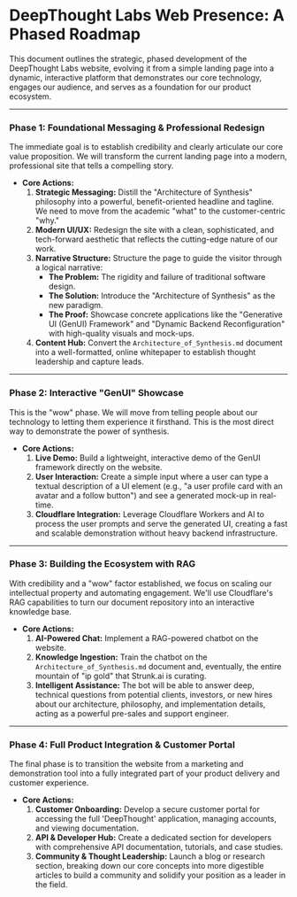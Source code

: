 # DeepThought Labs Web Presence: A Phased Roadmap

This document outlines the strategic, phased development of the DeepThought Labs website, evolving it from a simple landing page into a dynamic, interactive platform that demonstrates our core technology, engages our audience, and serves as a foundation for our product ecosystem.

---

### **Phase 1: Foundational Messaging & Professional Redesign**

The immediate goal is to establish credibility and clearly articulate our core value proposition. We will transform the current landing page into a modern, professional site that tells a compelling story.

- **Core Actions:**
  1.  **Strategic Messaging:** Distill the "Architecture of Synthesis" philosophy into a powerful, benefit-oriented headline and tagline. We need to move from the academic "what" to the customer-centric "why."
  2.  **Modern UI/UX:** Redesign the site with a clean, sophisticated, and tech-forward aesthetic that reflects the cutting-edge nature of our work.
  3.  **Narrative Structure:** Structure the page to guide the visitor through a logical narrative:
      - **The Problem:** The rigidity and failure of traditional software design.
      - **The Solution:** Introduce the "Architecture of Synthesis" as the new paradigm.
      - **The Proof:** Showcase concrete applications like the "Generative UI (GenUI) Framework" and "Dynamic Backend Reconfiguration" with high-quality visuals and mock-ups.
  4.  **Content Hub:** Convert the `Architecture_of_Synthesis.md` document into a well-formatted, online whitepaper to establish thought leadership and capture leads.

---

### **Phase 2: Interactive "GenUI" Showcase**

This is the "wow" phase. We will move from telling people about our technology to letting them experience it firsthand. This is the most direct way to demonstrate the power of synthesis.

- **Core Actions:**
  1.  **Live Demo:** Build a lightweight, interactive demo of the GenUI framework directly on the website.
  2.  **User Interaction:** Create a simple input where a user can type a textual description of a UI element (e.g., "a user profile card with an avatar and a follow button") and see a generated mock-up in real-time.
  3.  **Cloudflare Integration:** Leverage Cloudflare Workers and AI to process the user prompts and serve the generated UI, creating a fast and scalable demonstration without heavy backend infrastructure.

---

### **Phase 3: Building the Ecosystem with RAG**

With credibility and a "wow" factor established, we focus on scaling our intellectual property and automating engagement. We'll use Cloudflare's RAG capabilities to turn our document repository into an interactive knowledge base.

- **Core Actions:**
  1.  **AI-Powered Chat:** Implement a RAG-powered chatbot on the website.
  2.  **Knowledge Ingestion:** Train the chatbot on the `Architecture_of_Synthesis.md` document and, eventually, the entire mountain of "ip gold" that Strunk.ai is curating.
  3.  **Intelligent Assistance:** The bot will be able to answer deep, technical questions from potential clients, investors, or new hires about our architecture, philosophy, and implementation details, acting as a powerful pre-sales and support engineer.

---

### **Phase 4: Full Product Integration & Customer Portal**

The final phase is to transition the website from a marketing and demonstration tool into a fully integrated part of your product delivery and customer experience.

- **Core Actions:**
  1.  **Customer Onboarding:** Develop a secure customer portal for accessing the full 'DeepThought' application, managing accounts, and viewing documentation.
  2.  **API & Developer Hub:** Create a dedicated section for developers with comprehensive API documentation, tutorials, and case studies.
  3.  **Community & Thought Leadership:** Launch a blog or research section, breaking down our core concepts into more digestible articles to build a community and solidify your position as a leader in the field.
